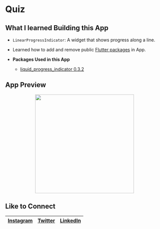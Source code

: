 # Quiz

## What I learned Building this App

- ```LinearProgressIndicator```: A widget that shows progress along a line.
- Learned how to add and remove public [Flutter packages](https://pub.dev/flutter/packages) in App.
- **Packages Used in this App**

    - [liquid_progress_indicator 0.3.2](https://pub.dev/packages/liquid_progress_indicator)

## App Preview
<p align="center">
<img src="images/QuizApp.gif" width="314">
</p>

## Like to Connect

[Instagram](https://www.instagram.com/irangareddy/) | [Twitter](https://twitter.com/irangareddy) | [LinkedIn](https://www.linkedin.com/feed/) |
------------ | ------------- | ---------------|